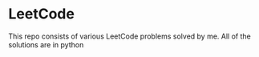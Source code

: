 # LeetCode
This repo consists of various LeetCode problems solved by me. All of the solutions are in python
